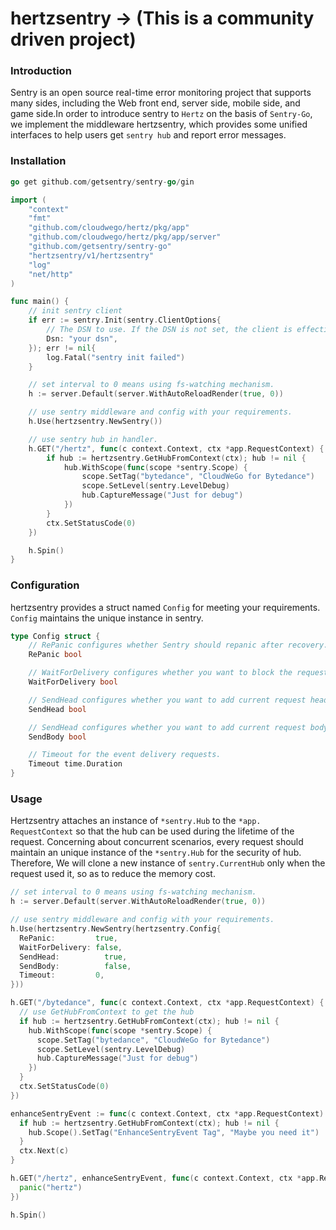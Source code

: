 # hertzsentry -> (This is a community driven project)

### Introduction

Sentry is an open source real-time error monitoring project that supports many sides, including the Web front end, server side, mobile side, and game side.In order to introduce sentry to `Hertz` on the basis of `Sentry-Go`, we implement the middleware hertzsentry, which provides some unified interfaces to help users get `sentry hub` and report error messages.

### Installation

```go
go get github.com/getsentry/sentry-go/gin
```

```go
import (
	"context"
	"fmt"
	"github.com/cloudwego/hertz/pkg/app"
	"github.com/cloudwego/hertz/pkg/app/server"
	"github.com/getsentry/sentry-go"
	"hertzsentry/v1/hertzsentry"
	"log"
	"net/http"
)

func main() {
	// init sentry client
	if err := sentry.Init(sentry.ClientOptions{
		// The DSN to use. If the DSN is not set, the client is effectively disabled.
		Dsn: "your dsn",
	}); err != nil{
		log.Fatal("sentry init failed")
	}

	// set interval to 0 means using fs-watching mechanism.
	h := server.Default(server.WithAutoReloadRender(true, 0))

	// use sentry middleware and config with your requirements.
	h.Use(hertzsentry.NewSentry())

	// use sentry hub in handler.
	h.GET("/hertz", func(c context.Context, ctx *app.RequestContext) {
		if hub := hertzsentry.GetHubFromContext(ctx); hub != nil {
			hub.WithScope(func(scope *sentry.Scope) {
				scope.SetTag("bytedance", "CloudWeGo for Bytedance")
				scope.SetLevel(sentry.LevelDebug)
				hub.CaptureMessage("Just for debug")
			})
		}
		ctx.SetStatusCode(0)
	})

	h.Spin()
}
```

### Configuration

hertzsentry provides a struct named `Config` for meeting your requirements. `Config` maintains the unique instance in sentry.

```go
type Config struct {
	// RePanic configures whether Sentry should repanic after recovery.
	RePanic bool

	// WaitForDelivery configures whether you want to block the request before moving forward with the response.
	WaitForDelivery bool

	// SendHead configures whether you want to add current request head when capturing sentry events.
	SendHead bool

	// SendHead configures whether you want to add current request body when capturing sentry events.
	SendBody bool

	// Timeout for the event delivery requests.
	Timeout time.Duration
}
```

### Usage

Hertzsentry attaches an instance of `*sentry.Hub` to the `*app. RequestContext` so that the hub can be used during the lifetime of the request. Concerning about concurrent scenarios, every request should maintain an unique instance of the `*sentry.Hub` for the security of hub. Therefore, We will clone a new instance of `sentry.CurrentHub` only when the request used it, so as to reduce the memory cost.

```go
// set interval to 0 means using fs-watching mechanism.
h := server.Default(server.WithAutoReloadRender(true, 0))

// use sentry middleware and config with your requirements.
h.Use(hertzsentry.NewSentry(hertzsentry.Config{
  RePanic:         true,
  WaitForDelivery: false,
  SendHead: 		 true,
  SendBody: 		 false,
  Timeout:         0,
}))

h.GET("/bytedance", func(c context.Context, ctx *app.RequestContext) {
  // use GetHubFromContext to get the hub
  if hub := hertzsentry.GetHubFromContext(ctx); hub != nil {
    hub.WithScope(func(scope *sentry.Scope) {
      scope.SetTag("bytedance", "CloudWeGo for Bytedance")
      scope.SetLevel(sentry.LevelDebug)
      hub.CaptureMessage("Just for debug")
    })
  }
  ctx.SetStatusCode(0)
})

enhanceSentryEvent := func(c context.Context, ctx *app.RequestContext) {
  if hub := hertzsentry.GetHubFromContext(ctx); hub != nil {
    hub.Scope().SetTag("EnhanceSentryEvent Tag", "Maybe you need it")
  }
  ctx.Next(c)
}

h.GET("/hertz", enhanceSentryEvent, func(c context.Context, ctx *app.RequestContext) {
  panic("hertz")
})

h.Spin()
```



